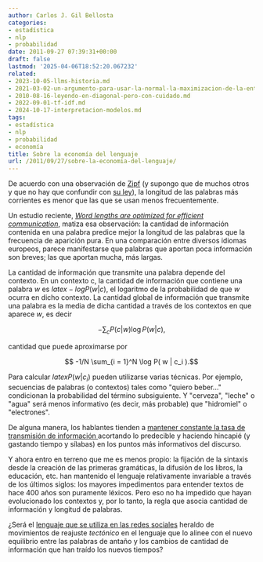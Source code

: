 ```yaml
---
author: Carlos J. Gil Bellosta
categories:
- estadística
- nlp
- probabilidad
date: 2011-09-27 07:39:31+00:00
draft: false
lastmod: '2025-04-06T18:52:20.067232'
related:
- 2023-10-05-llms-historia.md
- 2021-03-02-un-argumento-para-usar-la-normal-la-maximizacion-de-la-entropia.md
- 2010-08-16-leyendo-en-diagonal-pero-con-cuidado.md
- 2022-09-01-tf-idf.md
- 2024-10-17-interpretacion-modelos.md
tags:
- estadística
- nlp
- probabilidad
- economía
title: Sobre la economía del lenguaje
url: /2011/09/27/sobre-la-economia-del-lenguaje/
---
```


De acuerdo con una observación de [Zipf](http://es.wikipedia.org/wiki/George_Kingsley_Zipf) (y supongo que de muchos otros y que no hay que confundir con [su ley](http://es.wikipedia.org/wiki/Ley_de_Zipf)), la longitud de las palabras más corrientes es menor que las que se usan menos frecuentemente.

Un estudio reciente, _[Word lengths are optimized for efficient communication](http://web.mit.edu/piantado/www/papers/PNAS-2011-Piantadosi-1012551108.pdf)_, matiza esa observación: la cantidad de información contenida en una palabra predice mejor la longitud de las palabras que la frecuencia de aparición pura. En una comparación entre diversos idiomas europeos, parece manifestarse que palabras que aportan poca información son breves; las que aportan mucha, más largas.

La cantidad de información que transmite una palabra depende del contexto. En un contexto c, la cantidad de información que contiene una palabra _w_ es $latex -log P( w | c)$, el logaritmo de la probabilidad de que _w_ ocurra en dicho contexto. La cantidad global de información que transmite una palabra es la media de dicha cantidad a través de los contextos en que aparece _w_, es decir


$$ -\sum_c P( c | w ) \log P( w | c ),$$


cantidad que puede aproximarse por


$$ -1/N \sum_{i = 1}^N \log P( w | c_i ).$$


Para calcular $latex P( w | c_i )$ pueden utilizarse varias técnicas. Por ejemplo, secuencias de palabras (o contextos) tales como "quiero beber..." condicionan la probabilidad del término subsiguiente. Y "cerveza", "leche" o "agua" será menos informativo (es decir, más probable) que "hidromiel" o "electrones".

De alguna manera, los hablantes tienden a [mantener constante la tasa de transmisión de información ](http://www.fundeu.es/noticias-articulos-metralletas-parlantes-6659.html)acortando lo predecible y haciendo hincapié (y gastando tiempo y sílabas) en los puntos más informativos del discurso.

Y ahora entro en terreno que me es menos propio: la fijación de la sintaxis desde la creación de las primeras gramáticas, la difusión de los libros, la educación, etc. han mantenido el lenguaje relativamente invariable a través de los últimos siglos: los mayores impedimentos para entender textos de hace 400 años son puramente léxicos. Pero eso no ha impedido que hayan evolucionado los contextos y, por lo tanto, la regla que asocia cantidad de información y longitud de palabras.

¿Será el [lenguaje que se utiliza en las redes sociales](http://www.fundeu.es/noticias-articulos-nuevo-lenguaje-se-maneja-en-las-redes-sociales-6681.html) heraldo de movimientos de reajuste _tectónico_ en el lenguaje que lo alinee con el nuevo equilibrio entre las palabras de antaño y los cambios de cantidad de información que han traído los nuevos tiempos?